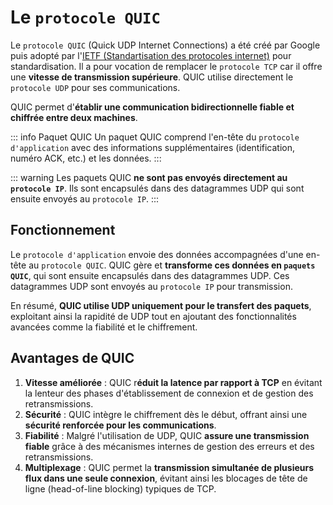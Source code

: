# Le `protocole QUIC`

Le `protocole QUIC` (Quick UDP Internet Connections) a été créé par Google puis adopté par l'[IETF (Standartisation des protocoles internet)](https://www.ietf.org/) pour standardisation. Il a pour vocation de remplacer le `protocole TCP` car il offre une **vitesse de transmission supérieure**. QUIC utilise directement le `protocole UDP` pour ses communications.

QUIC permet d'**établir une communication bidirectionnelle fiable et chiffrée entre deux machines**.

::: info Paquet QUIC
Un paquet QUIC comprend l'en-tête du `protocole d'application` avec des informations supplémentaires (identification, numéro ACK, etc.) et les données.
:::

::: warning
Les paquets QUIC **ne sont pas envoyés directement au `protocole IP`**. Ils sont encapsulés dans des datagrammes UDP qui sont ensuite envoyés au `protocole IP`.
:::

## Fonctionnement

Le `protocole d'application` envoie des données accompagnées d'une en-tête au `protocole QUIC`. QUIC gère et **transforme ces données en `paquets QUIC`**, qui sont ensuite encapsulés dans des datagrammes UDP. Ces datagrammes UDP sont envoyés au `protocole IP` pour transmission.

En résumé, **QUIC utilise UDP uniquement pour le transfert des paquets**, exploitant ainsi la rapidité de UDP tout en ajoutant des fonctionnalités avancées comme la fiabilité et le chiffrement.

## Avantages de QUIC

1. **Vitesse améliorée** : QUIC r**éduit la latence par rapport à TCP** en évitant la lenteur des phases d'établissement de connexion et de gestion des retransmissions.
2. **Sécurité** : QUIC intègre le chiffrement dès le début, offrant ainsi une **sécurité renforcée pour les communications**.
3. **Fiabilité** : Malgré l'utilisation de UDP, QUIC **assure une transmission fiable** grâce à des mécanismes internes de gestion des erreurs et des retransmissions.
4. **Multiplexage** : QUIC permet la **transmission simultanée de plusieurs flux dans une seule connexion**, évitant ainsi les blocages de tête de ligne (head-of-line blocking) typiques de TCP.